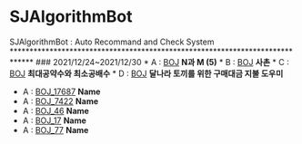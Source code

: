 # SJAlgorithmBot
SJAlgorithmBot : Auto Recommand and Check System   *****************************************************************************   ### 2021/12/24~2021/12/30   * A : [BOJ](https://www.acmicpc.net/problem/15654) **N과 M (5)**   * B : [BOJ](https://www.acmicpc.net/problem/9489) **사촌**   * C : [BOJ](https://www.acmicpc.net/problem/2609) **최대공약수와 최소공배수**   * D : [BOJ](https://www.acmicpc.net/problem/17212) **달나라 토끼를 위한 구매대금 지불 도우미**   

* A : [BOJ_17687](https://www.acmicpc.net/problem/17687) **Name**
* A : [BOJ_7422](https://www.acmicpc.net/problem/7422) **Name**
* A : [BOJ_46](https://www.acmicpc.net/problem/46) **Name**
* A : [BOJ_17](https://www.acmicpc.net/problem/17) **Name**
* A : [BOJ_77](https://www.acmicpc.net/problem/77) **Name**
